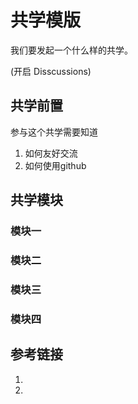 # 共学模版

我们要发起一个什么样的共学。


(开启 Disscussions) 

## 共学前置 

参与这个共学需要知道

1. 如何友好交流
2. 如何使用github

## 共学模块

### 模块一

### 模块二

### 模块三

### 模块四

## 参考链接
1.

2.
